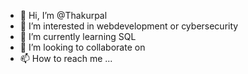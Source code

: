 - 👋 Hi, I’m @Thakurpal
- 👀 I’m interested in webdevelopment or cybersecurity
- 🌱 I’m currently learning SQL
- 💞️ I’m looking to collaborate on 
- 📫 How to reach me ...

<!---
Thakurpal/Thakurpal is a ✨ special ✨ repository because its `README.md` (this file) appears on your GitHub profile.
You can click the Preview link to take a look at your changes.
--->
